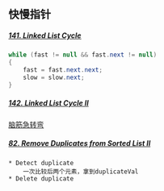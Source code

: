 ## 快慢指针
##### [141. Linked List Cycle](https://leetcode.com/submissions/detail/387395058/)
```java
while (fast != null && fast.next != null)
{
    fast = fast.next.next;
    slow = slow.next;
}
```
##### [142. Linked List Cycle II](https://leetcode.com/submissions/detail/387401076/)
  [脑筋急转弯](https://github.com/amaolll123/fucking-algorithm/blob/master/%E7%AE%97%E6%B3%95%E6%80%9D%E7%BB%B4%E7%B3%BB%E5%88%97/%E5%8F%8C%E6%8C%87%E9%92%88%E6%8A%80%E5%B7%A7.md)

##### [82. Remove Duplicates from Sorted List II](https://leetcode.com/submissions/detail/392099579/)
    * Detect duplicate 
        一次比较后两个元素，拿到duplicateVal
    * Delete duplicate
